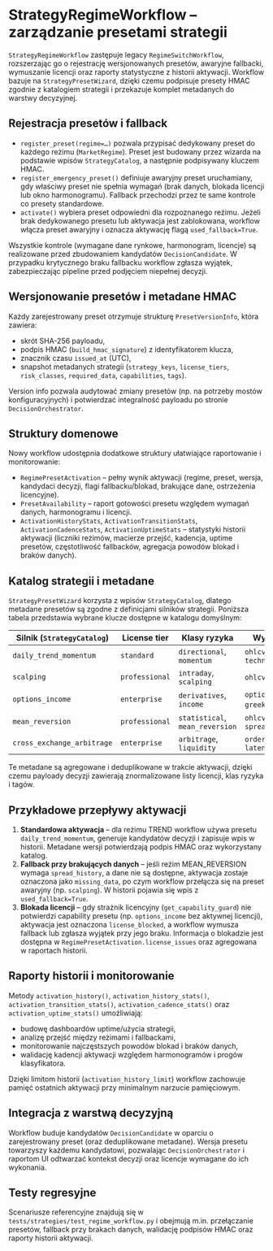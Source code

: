 # StrategyRegimeWorkflow – zarządzanie presetami strategii

`StrategyRegimeWorkflow` zastępuje legacy `RegimeSwitchWorkflow`, rozszerzając go o
rejestrację wersjonowanych presetów, awaryjne fallbacki, wymuszanie licencji
oraz raporty statystyczne z historii aktywacji. Workflow bazuje na
`StrategyPresetWizard`, dzięki czemu podpisuje presety HMAC zgodnie z katalogiem
strategii i przekazuje komplet metadanych do warstwy decyzyjnej.

## Rejestracja presetów i fallback

* `register_preset(regime=…)` pozwala przypisać dedykowany preset do każdego
  reżimu (`MarketRegime`). Preset jest budowany przez wizarda na podstawie
  wpisów `StrategyCatalog`, a następnie podpisywany kluczem HMAC.
* `register_emergency_preset()` definiuje awaryjny preset uruchamiany, gdy
  właściwy preset nie spełnia wymagań (brak danych, blokada licencji lub okno
  harmonogramu). Fallback przechodzi przez te same kontrole co presety
  standardowe.
* `activate()` wybiera preset odpowiedni dla rozpoznanego reżimu. Jeżeli brak
  dedykowanego presetu lub aktywacja jest zablokowana, workflow włącza preset
  awaryjny i oznacza aktywację flagą `used_fallback=True`.

Wszystkie kontrole (wymagane dane rynkowe, harmonogram, licencje) są realizowane
przed zbudowaniem kandydatów `DecisionCandidate`. W przypadku krytycznego braku
fallbacku workflow zgłasza wyjątek, zabezpieczając pipeline przed podjęciem
niepełnej decyzji.

## Wersjonowanie presetów i metadane HMAC

Każdy zarejestrowany preset otrzymuje strukturę `PresetVersionInfo`, która
zawiera:

- skrót SHA-256 payloadu,
- podpis HMAC (`build_hmac_signature`) z identyfikatorem klucza,
- znacznik czasu `issued_at` (UTC),
- snapshot metadanych strategii (`strategy_keys`, `license_tiers`,
  `risk_classes`, `required_data`, `capabilities`, `tags`).

Version info pozwala audytować zmiany presetów (np. na potrzeby mostów
konfiguracyjnych) i potwierdzać integralność payloadu po stronie
`DecisionOrchestrator`.

## Struktury domenowe

Nowy workflow udostępnia dodatkowe struktury ułatwiające raportowanie i
monitorowanie:

- `RegimePresetActivation` – pełny wynik aktywacji (regime, preset, wersja,
  kandydaci decyzji, flagi fallbacku/blokad, brakujące dane, ostrzeżenia
  licencyjne).
- `PresetAvailability` – raport gotowości presetu względem wymagań danych,
  harmonogramu i licencji.
- `ActivationHistoryStats`, `ActivationTransitionStats`,
  `ActivationCadenceStats`, `ActivationUptimeStats` – statystyki historii
  aktywacji (liczniki reżimów, macierze przejść, kadencja, uptime presetów,
  częstotliwość fallbacków, agregacja powodów blokad i braków danych).

## Katalog strategii i metadane

`StrategyPresetWizard` korzysta z wpisów `StrategyCatalog`, dlatego metadane
presetów są zgodne z definicjami silników strategii. Poniższa tabela przedstawia
wybrane klucze dostępne w katalogu domyślnym:

| Silnik (`StrategyCatalog`) | License tier | Klasy ryzyka | Wymagane dane | Capability | Tagi domyślne |
|----------------------------|--------------|--------------|---------------|------------|---------------|
| `daily_trend_momentum`     | `standard`   | `directional`, `momentum` | `ohlcv`, `technical_indicators` | `trend_d1` | `trend`, `momentum` |
| `scalping`                 | `professional` | `intraday`, `scalping` | `ohlcv`, `order_book` | `scalping` | `intraday`, `scalping` |
| `options_income`           | `enterprise` | `derivatives`, `income` | `options_chain`, `greeks`, `ohlcv` | `options_income` | `options`, `income` |
| `mean_reversion`           | `professional` | `statistical`, `mean_reversion` | `ohlcv`, `spread_history` | `mean_reversion` | `mean_reversion`, `stat_arbitrage` |
| `cross_exchange_arbitrage` | `enterprise` | `arbitrage`, `liquidity` | `order_book`, `latency_monitoring` | `cross_exchange` | `arbitrage`, `liquidity` |

Te metadane są agregowane i deduplikowane w trakcie aktywacji, dzięki czemu
payloady decyzji zawierają znormalizowane listy licencji, klas ryzyka i tagów.

## Przykładowe przepływy aktywacji

1. **Standardowa aktywacja** – dla reżimu TREND workflow używa presetu
   `daily_trend_momentum`, generuje kandydatów decyzji i zapisuje wpis w
   historii. Metadane wersji potwierdzają podpis HMAC oraz wykorzystany katalog.
2. **Fallback przy brakujących danych** – jeśli reżim MEAN_REVERSION wymaga
   `spread_history`, a dane nie są dostępne, aktywacja zostaje oznaczona jako
   `missing_data`, po czym workflow przełącza się na preset awaryjny (np.
   `scalping`). W historii pojawia się wpis z `used_fallback=True`.
3. **Blokada licencji** – gdy strażnik licencyjny (`get_capability_guard`) nie
   potwierdzi capability presetu (np. `options_income` bez aktywnej licencji),
   aktywacja jest oznaczona `license_blocked`, a workflow wymusza fallback lub
   zgłasza wyjątek przy jego braku. Informacja o blokadzie jest dostępna w
   `RegimePresetActivation.license_issues` oraz agregowana w raportach historii.

## Raporty historii i monitorowanie

Metody `activation_history()`, `activation_history_stats()`,
`activation_transition_stats()`, `activation_cadence_stats()` oraz
`activation_uptime_stats()` umożliwiają:

- budowę dashboardów uptime/użycia strategii,
- analizę przejść między reżimami i fallbackami,
- monitorowanie najczęstszych powodów blokad i braków danych,
- walidację kadencji aktywacji względem harmonogramów i progów klasyfikatora.

Dzięki limitom historii (`activation_history_limit`) workflow zachowuje
pamięć ostatnich aktywacji przy minimalnym narzucie pamięciowym.

## Integracja z warstwą decyzyjną

Workflow buduje kandydatów `DecisionCandidate` w oparciu o zarejestrowany preset
(oraz deduplikowane metadane). Wersja presetu towarzyszy każdemu kandydatowi,
pozwalając `DecisionOrchestrator` i raportom UI odtwarzać kontekst decyzji oraz
licencje wymagane do ich wykonania.

## Testy regresyjne

Scenariusze referencyjne znajdują się w
`tests/strategies/test_regime_workflow.py` i obejmują m.in. przełączanie presetów,
fallback przy brakach danych, walidację podpisów HMAC oraz raporty historii
aktywacji.
